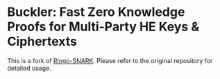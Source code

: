 # Buckler: Fast Zero Knowledge Proofs for Multi-Party HE Keys & Ciphertexts

This is a fork of [Ringo-SNARK](https://github.com/sp301415/ringo-snark).
Please refer to the original repository for detailed usage.
